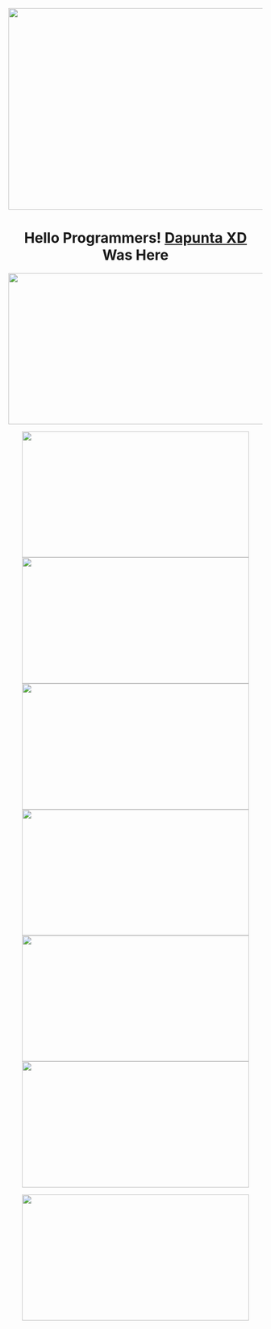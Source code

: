 <p align="center">
  <img width="1000" height="400" src="https://user-images.githubusercontent.com/76211798/110226100-bce80200-7f1e-11eb-9c70-a22a5a7c71d3.jpg">
</p>
<h1 align="center">
  <b>Hello Programmers!<b> <a href="https://www.facebook.com/Dapunta.Khurayra.X" target="blank">Dapunta XD</a> Was Here
</h1>
<p align="center">
  <img width="800" height="300" src="https://github-readme-stats.vercel.app/api?username=Dapunta&show_icons=true&theme=chartreuse-dark">
</p>
<p align="center">
  <img width="450" height="250" src="https://github-readme-stats.vercel.app/api/pin/?username=Dapunta&repo=premium&theme=chartreuse-dark"> 
  <img width="450" height="250" src="https://github-readme-stats.vercel.app/api/pin/?username=Dapunta&repo=elite&theme=chartreuse-dark">
  <img width="450" height="250" src="https://github-readme-stats.vercel.app/api/pin/?username=Dapunta&repo=fbcrack&theme=chartreuse-dark"> 
  <img width="450" height="250" src="https://github-readme-stats.vercel.app/api/pin/?username=Dapunta&repo=dump&theme=chartreuse-dark">
  <img width="450" height="250" src="https://github-readme-stats.vercel.app/api/pin/?username=Dapunta&repo=fl&theme=chartreuse-dark"> 
  <img width="450" height="250" src="https://github-readme-stats.vercel.app/api/pin/?username=Dapunta&repo=iploc&theme=chartreuse-dark">
</p>
<p align="center">
  <img width="450" height="250" src="https://github-readme-stats.vercel.app/api/top-langs/?username=Dapunta&layout=compact&theme=chartreuse-dark">
</p>
